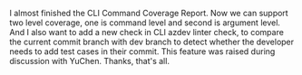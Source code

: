 I almost finished the CLI Command Coverage Report.
Now we can support two level coverage, one is command level and second is argument level.
And I also want to add a new check in CLI azdev linter check, to compare the current commit branch with dev branch to detect
whether the developer needs to add test cases in their commit. This feature was raised during discussion with YuChen.
Thanks, that's all.